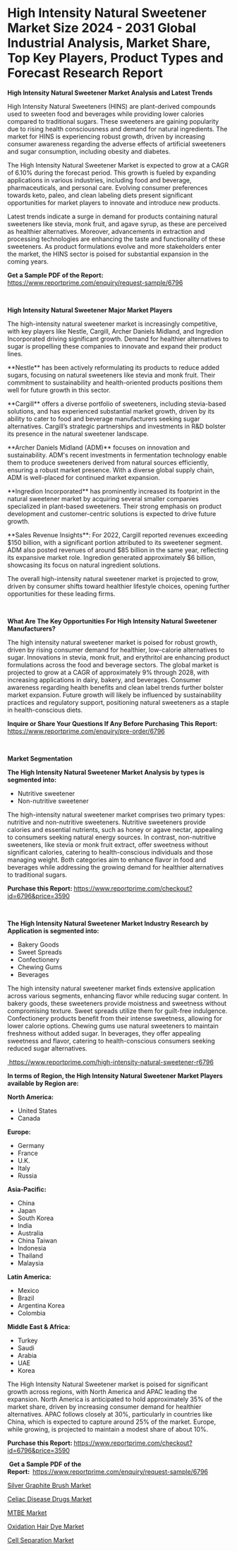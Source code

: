 <p><h1>High Intensity Natural Sweetener Market Size 2024 - 2031 Global Industrial Analysis, Market Share, Top Key Players, Product Types and Forecast Research Report</h1></p><p><strong>High Intensity Natural Sweetener Market Analysis and Latest Trends</strong></p>
<p><p>High Intensity Natural Sweeteners (HINS) are plant-derived compounds used to sweeten food and beverages while providing lower calories compared to traditional sugars. These sweeteners are gaining popularity due to rising health consciousness and demand for natural ingredients. The market for HINS is experiencing robust growth, driven by increasing consumer awareness regarding the adverse effects of artificial sweeteners and sugar consumption, including obesity and diabetes.</p><p>The High Intensity Natural Sweetener Market is expected to grow at a CAGR of 6.10% during the forecast period. This growth is fueled by expanding applications in various industries, including food and beverage, pharmaceuticals, and personal care. Evolving consumer preferences towards keto, paleo, and clean labeling diets present significant opportunities for market players to innovate and introduce new products.</p><p>Latest trends indicate a surge in demand for products containing natural sweeteners like stevia, monk fruit, and agave syrup, as these are perceived as healthier alternatives. Moreover, advancements in extraction and processing technologies are enhancing the taste and functionality of these sweeteners. As product formulations evolve and more stakeholders enter the market, the HINS sector is poised for substantial expansion in the coming years.</p></p>
<p><strong>Get a Sample PDF of the Report:&nbsp;</strong> <a href="https://www.reportprime.com/enquiry/request-sample/6796?utm_campaign=1144&utm_medium=2&utm_source=Github&utm_content=ia&utm_term=15112024&utm_id=high-intensity-natural-sweetener">https://www.reportprime.com/enquiry/request-sample/6796</a></p>
<p>&nbsp;</p>
<p><strong>High Intensity Natural Sweetener Major Market Players</strong></p>
<p><p>The high-intensity natural sweetener market is increasingly competitive, with key players like Nestle, Cargill, Archer Daniels Midland, and Ingredion Incorporated driving significant growth. Demand for healthier alternatives to sugar is propelling these companies to innovate and expand their product lines.</p><p>**Nestle** has been actively reformulating its products to reduce added sugars, focusing on natural sweeteners like stevia and monk fruit. Their commitment to sustainability and health-oriented products positions them well for future growth in this sector. </p><p>**Cargill** offers a diverse portfolio of sweeteners, including stevia-based solutions, and has experienced substantial market growth, driven by its ability to cater to food and beverage manufacturers seeking sugar alternatives. Cargill’s strategic partnerships and investments in R&D bolster its presence in the natural sweetener landscape.</p><p>**Archer Daniels Midland (ADM)** focuses on innovation and sustainability. ADM's recent investments in fermentation technology enable them to produce sweeteners derived from natural sources efficiently, ensuring a robust market presence. With a diverse global supply chain, ADM is well-placed for continued market expansion.</p><p>**Ingredion Incorporated** has prominently increased its footprint in the natural sweetener market by acquiring several smaller companies specialized in plant-based sweeteners. Their strong emphasis on product development and customer-centric solutions is expected to drive future growth.</p><p>**Sales Revenue Insights**: For 2022, Cargill reported revenues exceeding $150 billion, with a significant portion attributed to its sweetener segment. ADM also posted revenues of around $85 billion in the same year, reflecting its expansive market role. Ingredion generated approximately $6 billion, showcasing its focus on natural ingredient solutions.</p><p>The overall high-intensity natural sweetener market is projected to grow, driven by consumer shifts toward healthier lifestyle choices, opening further opportunities for these leading firms.</p></p>
<p>&nbsp;</p>
<p><strong>What Are The Key Opportunities For High Intensity Natural Sweetener Manufacturers?</strong></p>
<p><p>The high intensity natural sweetener market is poised for robust growth, driven by rising consumer demand for healthier, low-calorie alternatives to sugar. Innovations in stevia, monk fruit, and erythritol are enhancing product formulations across the food and beverage sectors. The global market is projected to grow at a CAGR of approximately 9% through 2028, with increasing applications in dairy, bakery, and beverages. Consumer awareness regarding health benefits and clean label trends further bolster market expansion. Future growth will likely be influenced by sustainability practices and regulatory support, positioning natural sweeteners as a staple in health-conscious diets.</p></p>
<p><strong>Inquire or Share Your Questions If Any Before Purchasing This Report:</strong> <a href="https://www.reportprime.com/enquiry/pre-order/6796?utm_campaign=1144&utm_medium=2&utm_source=Github&utm_content=ia&utm_term=15112024&utm_id=high-intensity-natural-sweetener">https://www.reportprime.com/enquiry/pre-order/6796</a></p>
<p>&nbsp;</p>
<p><strong>Market Segmentation</strong></p>
<p><strong>The High Intensity Natural Sweetener Market Analysis by types is segmented into:</strong></p>
<p><ul><li>Nutritive sweetener</li><li>Non-nutritive sweetener</li></ul></p>
<p><p>The high-intensity natural sweetener market comprises two primary types: nutritive and non-nutritive sweeteners. Nutritive sweeteners provide calories and essential nutrients, such as honey or agave nectar, appealing to consumers seeking natural energy sources. In contrast, non-nutritive sweeteners, like stevia or monk fruit extract, offer sweetness without significant calories, catering to health-conscious individuals and those managing weight. Both categories aim to enhance flavor in food and beverages while addressing the growing demand for healthier alternatives to traditional sugars.</p></p>
<p><strong>Purchase this Report:&nbsp;</strong><a href="https://www.reportprime.com/checkout?id=6796&price=3590&utm_campaign=1144&utm_medium=2&utm_source=Github&utm_content=ia&utm_term=15112024&utm_id=high-intensity-natural-sweetener">https://www.reportprime.com/checkout?id=6796&price=3590</a></p>
<p>&nbsp;</p>
<p><strong>The High Intensity Natural Sweetener Market Industry Research by Application is segmented into:</strong></p>
<p><ul><li>Bakery Goods</li><li>Sweet Spreads</li><li>Confectionery</li><li>Chewing Gums</li><li>Beverages</li></ul></p>
<p><p>The high intensity natural sweetener market finds extensive application across various segments, enhancing flavor while reducing sugar content. In bakery goods, these sweeteners provide moistness and sweetness without compromising texture. Sweet spreads utilize them for guilt-free indulgence. Confectionery products benefit from their intense sweetness, allowing for lower calorie options. Chewing gums use natural sweeteners to maintain freshness without added sugar. In beverages, they offer appealing sweetness and flavor, catering to health-conscious consumers seeking reduced sugar alternatives.</p></p>
<p><a href="https://www.reportprime.com/high-intensity-natural-sweetener-r6796?utm_campaign=1144&utm_medium=2&utm_source=Github&utm_content=ia&utm_term=15112024&utm_id=high-intensity-natural-sweetener">&nbsp;https://www.reportprime.com/high-intensity-natural-sweetener-r6796</a></p>
<p><strong>In terms of Region, the High Intensity Natural Sweetener Market Players available by Region are:</strong></p>
<p>
    <p> <strong> North America: </strong>
        <ul>
            <li>United States</li>
            <li>Canada</li>
        </ul>
        </p> 
    <p> <strong> Europe: </strong>
        <ul>
            <li>Germany</li>
            <li>France</li>
            <li>U.K.</li>
            <li>Italy</li>
            <li>Russia</li>
        </ul>
        </p> 
    <p> <strong> Asia-Pacific: </strong>
        <ul>
            <li>China</li>
            <li>Japan</li>
            <li>South Korea</li>
            <li>India</li>
            <li>Australia</li>
            <li>China Taiwan</li>
            <li>Indonesia</li>
            <li>Thailand</li>
            <li>Malaysia</li>
        </ul>
        </p> 
    <p> <strong> Latin America: </strong>
        <ul>
            <li>Mexico</li>
            <li>Brazil</li>
            <li>Argentina Korea</li>
            <li>Colombia</li>
        </ul>
        </p> 
    <p> <strong> Middle East & Africa: </strong>
        <ul>
            <li>Turkey</li>
            <li>Saudi</li>
            <li>Arabia</li>
            <li>UAE</li>
            <li>Korea</li>
        </ul>
    </p>
    </p>
<p><p>The High Intensity Natural Sweetener market is poised for significant growth across regions, with North America and APAC leading the expansion. North America is anticipated to hold approximately 35% of the market share, driven by increasing consumer demand for healthier alternatives. APAC follows closely at 30%, particularly in countries like China, which is expected to capture around 25% of the market. Europe, while growing, is projected to maintain a modest share of about 10%.</p></p>
<p><strong>Purchase this Report: </strong><a href="https://www.reportprime.com/checkout?id=6796&price=3590&utm_campaign=1144&utm_medium=2&utm_source=Github&utm_content=ia&utm_term=15112024&utm_id=high-intensity-natural-sweetener">https://www.reportprime.com/checkout?id=6796&price=3590</a></p>
<p>&nbsp;<strong>Get a Sample PDF of the Report:&nbsp;&nbsp;</strong><a href="https://www.reportprime.com/enquiry/request-sample/6796?utm_campaign=1144&utm_medium=2&utm_source=Github&utm_content=ia&utm_term=15112024&utm_id=high-intensity-natural-sweetener">https://www.reportprime.com/enquiry/request-sample/6796</a></p>
<p><strong></strong></p>
<p><p><a href="https://www.linkedin.com/pulse/global-silver-graphite-brush-104-cagr-forecast-2024-2031-lz3uc?utm_campaign=1144&utm_medium=2&utm_source=Github&utm_content=ia&utm_term=15112024&utm_id=high-intensity-natural-sweetener">Silver Graphite Brush Market</a></p><p><a href="https://issuu.com/reportprime-2/docs/celiac-disease-drugs-market-size-20_80c3afaf7bd735?utm_campaign=1144&utm_medium=2&utm_source=Github&utm_content=ia&utm_term=15112024&utm_id=high-intensity-natural-sweetener">Celiac Disease Drugs Market</a></p><p><a href="https://www.linkedin.com/pulse/mtbe-market-research-report-2024-2031-cavill-qp2yc?utm_campaign=1144&utm_medium=2&utm_source=Github&utm_content=ia&utm_term=15112024&utm_id=high-intensity-natural-sweetener">MTBE Market</a></p><p><a href="https://www.linkedin.com/pulse/pioneering-growth-analyzing-global-oxidation-hair-dye-market-0te0c?utm_campaign=1144&utm_medium=2&utm_source=Github&utm_content=ia&utm_term=15112024&utm_id=high-intensity-natural-sweetener">Oxidation Hair Dye Market</a></p><p><a href="https://issuu.com/reportprime-2/docs/cell-separation-market-size-2030.pp_b08a14df28e876?utm_campaign=1144&utm_medium=2&utm_source=Github&utm_content=ia&utm_term=15112024&utm_id=high-intensity-natural-sweetener">Cell Separation Market</a></p></p>